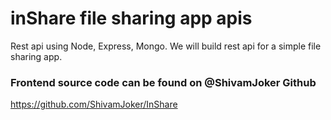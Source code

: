 # inShare file sharing app apis

Rest api using Node, Express, Mongo.
We will build rest api for a simple file sharing app. 


### Frontend source code can be found on @ShivamJoker Github
https://github.com/ShivamJoker/InShare


